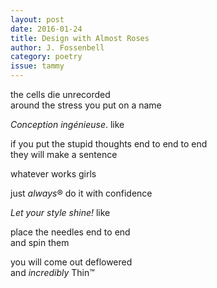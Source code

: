 ```yaml
---
layout: post 
date: 2016-01-24
title: Design with Almost Roses
author: J. Fossenbell
category: poetry
issue: tammy
---
```

the cells die unrecorded  
around the stress you put on a name

_Conception ingénieuse_. like

if you put the stupid thoughts end to end to end  
they will make a sentence

whatever works girls

just _always_® do it with confidence

_Let your style shine!_ like

place the needles end to end  
and spin them

you will come out deflowered  
and _incredibly_ Thin™
